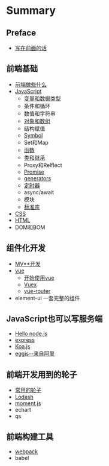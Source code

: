 # Summary

## Preface

* [写在前面的话](README.md)

## 前端基础

* [前端做些什么](chapter1.md)
* [JavaScript](javascriptru-ge-men.md)
  * [变量和数据类型](javascriptru-ge-men/bian-liang-he-shu-ju-lei-xing.md)
  * 条件和循环
  * 数值和字符串
  * [对象和数组](javascriptru-ge-men/dui-xiang.md)
  * 结构赋值
  * [Symbol](javascriptru-ge-men/symbo.md)
  * Set和Map
  * [函数](javascriptru-ge-men/han-shu.md)
  * [类和继承](javascriptru-ge-men/lei.md)
  * Proxy和Relflect
  * [Promise](javascriptru-ge-men/promise.md)
  * [generators](javascriptru-ge-men/generators.md)
  * [定时器](javascriptru-ge-men/ding-shi-qi.md)
  * async/await
  * 模块
  * [标准库](javascriptru-ge-men/biao-zhun-ku.md)
* [CSS](css.md)
* [HTML](chapter1/html.md)
* DOM和BOM

## 组件化开发

* [MV\*\*开发](zu-jian-hua-kai-fa/mvkai-fa.md)
* [vue](zu-jian-hua-kai-fa/vueji-chu.md)
  * [开始使用vue](zu-jian-hua-kai-fa/vueji-chu/kai-shi-shi-yong-vue.md)
  * [Vuex](zu-jian-hua-kai-fa/vuex.md)
  * [vue-router](zu-jian-hua-kai-fa/vue-router.md)
* element-ui 一套完整的组件

## JavaScript也可以写服务端

* [Hello node.js](javascriptye-ke-yi-xie-fu-wu-duan/nodejsle-mei.md)
* [express](javascriptye-ke-yi-xie-fu-wu-duan/express.md)
* [Koa.js](javascriptye-ke-yi-xie-fu-wu-duan/koajs.md)
* [eggjs--来自阿里](javascriptye-ke-yi-xie-fu-wu-duan/eggjslai-zi-a-li.md)

## 前端开发用到的轮子

* [常用的轮子](qian-duan-kai-fa-yong-dao-de-lun-zi/chang-yong-de-lun-zi.md)
* [Lodash](qian-duan-kai-fa-yong-dao-de-lun-zi/lodash.md)
* [moment.js](qian-duan-kai-fa-yong-dao-de-lun-zi/momentjs.md)
* echart
* qs

## 前端构建工具

* [webpack](qian-duan-gou-jian-gong-ju/webpack.md)
* babel

